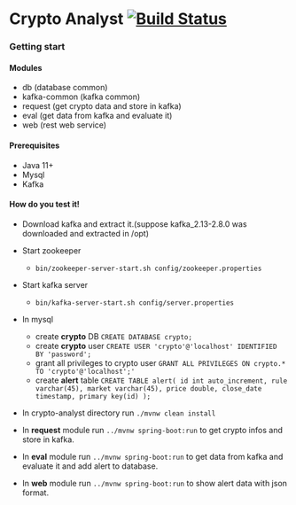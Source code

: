 # Crypto Analyst   [![Build Status](https://travis-ci.com/ehsan1222/crypto-analyst.svg?branch=develop)](https://travis-ci.com/ehsan1222/crypto-analyst)

### Getting start

#### Modules
* db (database common)
* kafka-common (kafka common)
* request (get crypto data and store in kafka)
* eval (get data from kafka and evaluate it)
* web (rest web service)

#### Prerequisites

* Java 11+
* Mysql
* Kafka

#### How do you test it!

* Download kafka and extract it.(suppose kafka_2.13-2.8.0 was downloaded and extracted in /opt)
* Start zookeeper 
  * `bin/zookeeper-server-start.sh config/zookeeper.properties`
* Start kafka server 
    * `bin/kafka-server-start.sh config/server.properties`
* In mysql
  * create **crypto** DB `CREATE DATABASE crypto;`
  * create **crypto** user `CREATE USER 'crypto'@'localhost' IDENTIFIED BY 'password';`
  * grant all privileges to crypto user `GRANT ALL PRIVILEGES ON crypto.* TO 'crypto'@'localhost';'` 
  * create **alert** table `CREATE TABLE alert(
    id int auto_increment,
    rule varchar(45),
    market varchar(45),
    price double,
    close_date timestamp,
    primary key(id)
    );`

* In crypto-analyst directory run `./mvnw clean install`
* In **request** module run `../mvnw spring-boot:run` to get crypto infos and store in kafka.
* In **eval** module run `../mvnw spring-boot:run` to get data from kafka and evaluate it and add alert to database.
* In **web** module run `../mvnw spring-boot:run` to show alert data with json format.
